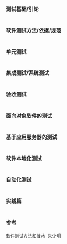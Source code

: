 #### 测试基础/引论

```js

```

#### 软件测试方法/依据/规范

```js

```

#### 单元测试

```js

```

#### 集成测试/系统测试

```js

```

#### 验收测试

```js

```

#### 面向对象软件的测试

```js

```

#### 基于应用服务器的测试

```js

```

#### 软件本地化测试

```js

```

#### 自动化测试

```js

```

#### 实践篇

```js

```

#### 参考

```
软件测试方法和技术 朱少明
```



